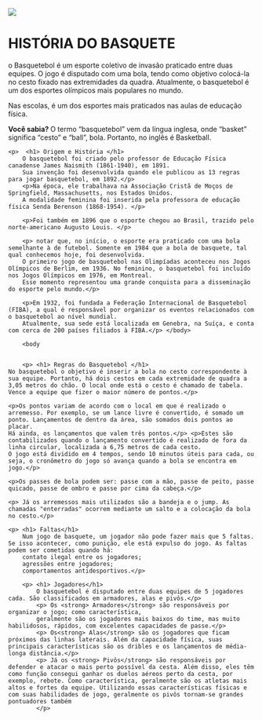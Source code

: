 <!DOCTYPE html> 
<title>Acessibilidade</title>
<img src = https://encrypted-tbn0.gstatic.com/images?q=tbn:ANd9GcT3Po83Aa-g3oU1fFPjhywTi49p-PDZUoptbw&s > 

<head> <strong> <h1>HISTÓRIA DO BASQUETE</h1> </strong> </head>

<body>

<p> o Basquetebol é um esporte coletivo de invasão praticado entre duas equipes. O jogo é disputado com uma bola, tendo como objetivo colocá-la no cesto fixado nas extremidades da quadra.
    Atualmente, o basquetebol é um dos esportes olímpicos mais populares no mundo. </p> Nas escolas, é um dos esportes mais praticados nas aulas de educação física. </p>
    <p><strong> Você sabia? </strong>
    O termo “basquetebol” vem da língua inglesa, onde “basket” significa “cesto” e “ball”, bola. Portanto, no inglês é Basketball.</p>

    <p>  <h1> Origem e História </h1>
        O basquetebol foi criado pelo professor de Educação Física canadense James Naismith (1861-1940), em 1891. 
        Sua invenção foi desenvolvida quando ele publicou as 13 regras para jogar basquetebol, em 1892.</p>
        <p>Na época, ele trabalhava na Associação Cristã de Moços de Springfield, Massachusetts, nos Estados Unidos.
        A modalidade feminina foi inserida pela professora de educação física Senda Berenson (1868-1954). </p>

        <p>Foi também em 1896 que o esporte chegou ao Brasil, trazido pelo norte-americano Augusto Louis. </p>

        <p> notar que, no início, o esporte era praticado com uma bola semelhante à de futebol. Somente em 1984 que a bola de basquete, tal qual conhecemos hoje, foi desenvolvida.
        O primeiro jogo de basquetebol nas Olimpíadas aconteceu nos Jogos Olímpicos de Berlim, em 1936. No feminino, o basquetebol foi incluído nos Jogos Olímpicos em 1976, em Montreal.
        Esse momento representou uma grande conquista para a disseminação do esporte pelo mundo.</p>

        <p>Em 1932, foi fundada a Federação Internacional de Basquetebol (FIBA), a qual é responsável por organizar os eventos relacionados com o basquetebol ao nível mundial. 
        Atualmente, sua sede está localizada em Genebra, na Suíça, e conta com cerca de 200 países filiados à FIBA.</p> </body>

        <body


        <p> <h1> Regras do Basquetebol </h1>
    No basquetebol o objetivo é inserir a bola no cesto correspondente à sua equipe. Portanto, há dois cestos em cada extremidade de quadra a 3,05 metros do chão. O local onde está o cesto é chamado de tabela.
    Vence a equipe que fizer o maior número de pontos.</p>

    <p>Os pontos variam de acordo com o local em que é realizado o arremesso. Por exemplo, se um lance livre é convertido, é somado um ponto. Lançamentos de dentro da área, são somados dois pontos ao placar.
    Há ainda, os lançamentos que valem três pontos.</p> <p>Estes são contabilizados quando o lançamento convertido é realizado de fora da linha circular, localizada a 6,75 metros de cada cesto.
    O jogo está dividido em 4 tempos, sendo 10 minutos úteis para cada, ou seja, o cronômetro do jogo só avança quando a bola se encontra em jogo.</p>

    <p>Os passes de bola podem ser: passe com a mão, passe de peito, passe quicado, passe de ombro e passe por cima da cabeça.</p>

    <p> Já os arremessos mais utilizados são a bandeja e o jump. As chamadas "enterradas" ocorrem mediante um salto e a colocação da bola no cesto.</p>
</body>

    <p> <h1> Faltas</h1>
        Num jogo de basquete, um jogador não pode fazer mais que 5 faltas. Se isso acontecer, como punição, ele está expulso do jogo. As faltas podem ser cometidas quando há:
        contato ilegal entre os jogadores;
        agressões entre jogadores;
        comportamentos antidesportivos.</p>

        <p> <h1> Jogadores</h1>
            O basquetebol é disputado entre duas equipes de 5 jogadores cada. São classificados em armadores, alas e pivôs.</p>
            <p> Os <strong> Armadores</strong> são responsáveis por organizar o jogo; como característica, 
            geralmente são os jogadores mais baixos do time, mas muito habilidosos, rápidos, com excelentes capacidades de passe.</p>
            <p> Os<strong> Alas</strong> são os jogadores que ficam próximos das linhas laterais. Além da capacidade física, suas principais características são os dribles e os lançamentos de média-longa distância.</p>
            <p> Já os <strong> Pivôs</strong> são responsáveis por defender e atacar o mais perto possível da cesta. Além disso, eles têm como função consegui ganhar os duelos aéreos perto da cesta, por exemplo, rebote. Como característica, geralmente são os atletas mais altos e fortes da equipe. Utilizando essas características físicas e com suas habilidades de jogo, geralmente os pivôs tornam-se grandes pontuadores também
            </p>


<html lang="pt-BR">
<head>
    <meta charset="UTF-8">
    <meta name="viewport" content="width=device-width, initial-scale=1.0">
    <title>Controle de Zoom e Fonte</title>
    <style>
        :root {
            --font-size: 16px;
            --zoom-level: 1;
        }
        
        body {
            font-family: Arial, sans-serif;
            margin: 20px;
            transition: all 0.3s ease;
            font-size: var(--font-size);
            transform: scale(var(--zoom-level));
            transform-origin: top left;
            width: calc(100% / var(--zoom-level));
            height: calc(100% / var(--zoom-level));
        }
        
        .controls {
    position: fixed;
    top: 20px;       /* Alterado de bottom para top */
    right: 20px;
}
        
        
        .control-group {
            display: flex;
            align-items: center;
            margin: 10px 0;
        }
        
        button {
            padding: 5px 10px;
            margin: 0 5px;
            cursor: pointer;
        }
        
        .value-display {
            min-width: 50px;
            display: inline-block;
            text-align: center;
        }
    </style>
</head>
<body>
   
    
    <div class="controls">
        <div class="control-group">
            <button id="zoom-out">-</button>
            <span id="zoom-value" class="value-display">100%</span>
            <button id="zoom-in">+</button>
            <span>Zoom</span>
        </div>
        <div class="control-group">
            <button id="font-decrease">-</button>
            <span id="font-value" class="value-display">16px</span>
            <button id="font-increase">+</button>
            <span>Fonte</span>
        </div>
        <button id="reset-all">Resetar</button>
    </div>

    <script>
        // Configurações iniciais
        let fontSize = 16;
        let zoomLevel = 1;
        const zoomStep = 0.1;
        const fontStep = 1;
        const minZoom = 0.5;
        const maxZoom = 2;
        const minFont = 12;
        const maxFont = 24;
        
        // Elementos do DOM
        const zoomInBtn = document.getElementById('zoom-in');
        const zoomOutBtn = document.getElementById('zoom-out');
        const zoomValue = document.getElementById('zoom-value');
        const fontIncreaseBtn = document.getElementById('font-increase');
        const fontDecreaseBtn = document.getElementById('font-decrease');
        const fontValue = document.getElementById('font-value');
        const resetBtn = document.getElementById('reset-all');
        
        // Atualizar zoom
        function updateZoom() {
            document.documentElement.style.setProperty('--zoom-level', zoomLevel);
            zoomValue.textContent = `${Math.round(zoomLevel * 100)}%`;
        }
        
        // Atualizar fonte
        function updateFont() {
            document.documentElement.style.setProperty('--font-size', `${fontSize}px`);
            fontValue.textContent = `${fontSize}px`;
        }
        
        // Event listeners
        zoomInBtn.addEventListener('click', () => {
            if (zoomLevel < maxZoom) {
                zoomLevel += zoomStep;
                updateZoom();
            }
        });
        
        zoomOutBtn.addEventListener('click', () => {
            if (zoomLevel > minZoom) {
                zoomLevel -= zoomStep;
                updateZoom();
            }
        });
        
        fontIncreaseBtn.addEventListener('click', () => {
            if (fontSize < maxFont) {
                fontSize += fontStep;
                updateFont();
            }
        });
        
        fontDecreaseBtn.addEventListener('click', () => {
            if (fontSize > minFont) {
                fontSize -= fontStep;
                updateFont();
            }
        });
        
        resetBtn.addEventListener('click', () => {
            zoomLevel = 1;
            fontSize = 16;
            updateZoom();
            updateFont();
        });
        
        // Inicialização
        updateZoom();
        updateFont();
    </script>
</body>
</html>
